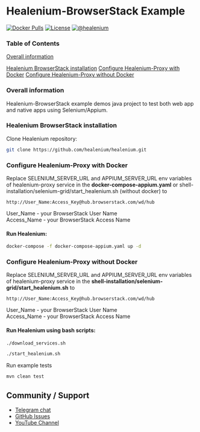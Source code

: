 # Healenium-BrowserStack Example

[![Docker Pulls](https://img.shields.io/docker/pulls/healenium/hlm-backend.svg?maxAge=25920)](https://hub.docker.com/u/healenium)
[![License](https://img.shields.io/badge/license-Apache-brightgreen.svg)](https://www.apache.org/licenses/LICENSE-2.0)
[![@healenium](https://img.shields.io/badge/Telegram-%40healenium-orange.svg)](https://t.me/healenium)

### Table of Contents

[Overall information](#overall-information)

[Healenium BrowserStack installation](#healenium-browserstack-installation)
[Configure Healenium-Proxy with Docker](#configure-healenium-proxy-with-docker)
[Configure Healenium-Proxy without Docker](#configure-healenium-proxy-without-docker)


### Overall information
Healenium-BrowserStack example demos java project to test both web app and native apps using Selenium/Appium.

### Healenium BrowserStack installation

Clone Healenium repository:
```sh
git clone https://github.com/healenium/healenium.git
```

### Configure Healenium-Proxy with Docker

Replace SELENIUM_SERVER_URL and APPIUM_SERVER_URL env variables of healenium-proxy service in the <b>docker-compose-appium.yaml</b> 
or shell-installation/selenium-grid/start_healenium.sh (without docker) to 
```
http://User_Name:Access_Key@hub.browserstack.com/wd/hub 
```

User_Name - your BrowserStack User Name  
Access_Name - your BrowserStack Access Name

#### Run Healenium:
```sh
docker-compose -f docker-compose-appium.yaml up -d
```

### Configure Healenium-Proxy without Docker

Replace SELENIUM_SERVER_URL and APPIUM_SERVER_URL env variables of healenium-proxy service in the 
<b>shell-installation/selenium-grid/start_healenium.sh</b> to
```
http://User_Name:Access_Key@hub.browserstack.com/wd/hub 
```

User_Name - your BrowserStack User Name  
Access_Name - your BrowserStack Access Name

#### Run Healenium using bash scripts:
```sh
./download_services.sh
```

```sh
./start_healenium.sh
```


Run example tests

```sh
mvn clean test
```

## Community / Support

* [Telegram chat](https://t.me/healenium)
* [GitHub Issues](https://github.com/healenium/healenium/issues)
* [YouTube Channel](https://www.youtube.com/channel/UCsZJ0ri-Hp7IA1A6Fgi4Hvg)